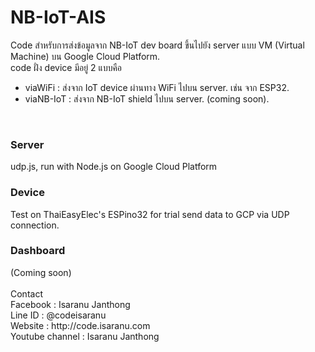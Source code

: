 # NB-IoT-AIS

Code สำหรับการส่งข้อมูลจาก NB-IoT dev board ขึ้นไปยัง server แบบ VM (Virtual Machine) บน Google Cloud Platform.<br>
code ฝั่ง device มีอยู่ 2 แบบคือ<br>
* viaWiFi : ส่งจาก IoT device ผ่านทาง WiFi ไปบน server. เช่น จาก ESP32.<br>
* viaNB-IoT : ส่งจาก NB-IoT shield ไปบน server. (coming soon).<br>
<br>
<h3><b>Server</b></h3>
udp.js, run with Node.js on Google Cloud Platform<br>
<h3><b>Device</b></h3>
Test on ThaiEasyElec's ESPino32 for trial send data to GCP via UDP connection.<br>
<h3><b>Dashboard</b></h3>
(Coming soon)<br>
<br>
Contact<br>
Facebook : Isaranu Janthong<br>
Line ID : @codeisaranu<br>
Website : http://code.isaranu.com<br>
Youtube channel : Isaranu Janthong<br>
